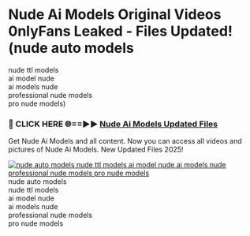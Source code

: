 # Nude Ai Models Original Videos 0nlyFans Leaked - Files Updated! (nude auto models<br>
nude ttl models<br>
ai model nude<br>
ai models nude<br>
professional nude models<br>
pro nude models)

<h3>🔴 CLICK HERE 🌐==►► <a href="https://tinyurl.com/2p9ay9w9" rel="nofollow">Nude Ai Models Updated Files</a></h3>

Get Nude Ai Models and all content. Now you can access all videos and pictures of Nude Ai Models. New Updated Files 2025!

[![nude auto models<br>
nude ttl models<br>
ai model nude<br>
ai models nude<br>
professional nude models<br>
pro nude models](https://i.imgur.com/KQgVmj3.gif)](https://tinyurl.com/2p9ay9w9)
nude auto models<br>
nude ttl models<br>
ai model nude<br>
ai models nude<br>
professional nude models<br>
pro nude models